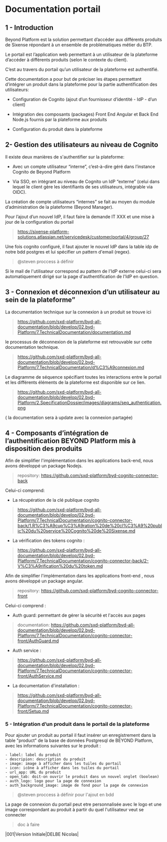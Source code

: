 # Documentation portail

## 1 - Introduction  

Beyond Platform est la solution permettant d’accéder aux différents produits de Sixense répondant à un ensemble de problématiques métier du BTP.

Le portail est l’application web permettant à un utilisateur de la plateforme d’accéder à différents produits (selon le contexte du client).

C’est au travers du portail qu’un utilisateur de la plateforme est authentifié.

Cette documentation a pour but de préciser les étapes permettant d’intégrer un produit dans la plateforme pour la partie authentification des utilisateurs:

- Configuration de Cognito (ajout d’un fournisseur d’identité - IdP - d’un client)

- Intégration des composants (packages) Front End Angular et Back End Node.js fournis par la plateforme aux produits

- Configuration du produit dans la plateforme

## 2- Gestion des utilisateurs au niveau de Cognito

Il existe deux manières de s'authentifier sur la plateforme:

- Avec un compte utilisateur “interne”, c’est-à-dire géré dans l’instance Cognito de Beyond Platform

- Via SSO, en intégrant au niveau de Cognito un IdP “externe” (celui dans lequel le client gère les identifiants de ses utilisateurs, intégrable via OIDC).

La création de compte utilisateurs “internes” se fait au moyen du module d’administration de la plateforme (Beyond Manager).

Pour l’ajout d’un nouvel IdP, il faut faire la demande IT XXX et une mise à jour de la configuration du portail

> https://sixense-platform-solutions.atlassian.net/servicedesk/customer/portal/4/group/27

Une fois cognito configuré, il faut ajouter le nouvel IdP dans la table idp de notre bdd postgres et lui spécifier un pattern d'email (regex).

> @steven proccess à définir

Si le mail de l'utilisateur correspond au pattern de l'IdP externe celui-ci sera automatiquement dirigé sur la page d'authentification de l'IdP en question.

## 3 - Connexion et déconnexion d’un utilisateur au sein de la plateforme”

La documentation technique sur la connexion à un produit se trouve ici
> https://github.com/sxd-platform/byd-all-documentation/blob/develop/02.byd-Platform/7.TechnicalDocumentation/documentation.md

le processus de déconnexion de la plateforme est retrouvable sur cette documentation technique.

> https://github.com/sxd-platform/byd-all-documentation/blob/develop/02.byd-Platform/7.TechnicalDocumentation/d%C3%A9connexion.md

Le diagramme de séquence spécifiant toutes les interactions entre le portail et les différents éléments de la plateforme est disponible sur ce lien.

> https://github.com/sxd-platform/byd-all-documentation/blob/develop/02.byd-Platform/2.SpecificationDossier/images/diagrams/seq_authentication.png

( la documentation sera à update avec la connexion partagée)

## 4 - Composants d’intégration de l’authentification BEYOND Platform mis à disposition des produits

Afin de simplifier l'implémentation dans les applications back-end, nous avons développé un package Nodejs.

> repository: https://github.com/sxd-platform/byd-cognito-connector-back

Celui-ci comprend:

- La récupération de la clé publique cognito
>https://github.com/sxd-platform/byd-all-documentation/blob/develop/02.byd-Platform/7.TechnicalDocumentation/cognito-connector-back/1.R%C3%A9cup%C3%A9ration%20de%20cl%C3%A9%20public%20du%20service%20Cognito%20de%20Sixense.md

- La vérification des tokens cognito :
> https://github.com/sxd-platform/byd-all-documentation/blob/develop/02.byd-Platform/7.TechnicalDocumentation/cognito-connector-back/2-V%C3%A9rification%20du%20token.md


Afin de simplifier l'implémentation dans les applications front-end , nous avons développé un package angular.

> repository: https://github.com/sxd-platform/byd-cognito-connector-front

Celui-ci comprend :

- Auth guard: permettant de gérer la sécurité et l'accès aux pages
> documentation: https://github.com/sxd-platform/byd-all-documentation/blob/develop/02.byd-Platform/7.TechnicalDocumentation/cognito-connector-front/AuthGuard.md

- Auth service :
> https://github.com/sxd-platform/byd-all-documentation/blob/develop/02.byd-Platform/7.TechnicalDocumentation/cognito-connector-front/AuthService.md

- La documentation d'installation :
> https://github.com/sxd-platform/byd-all-documentation/blob/develop/02.byd-Platform/7.TechnicalDocumentation/cognito-connector-front/Setup.md

### 5 - Intégration d’un produit dans le portail de la plateforme

Pour ajouter un produit au portail il faut insérer un enregistrement dans la table "product" de la base de données Postgresql de BEYOND Platform, avec les informations suivantes sur le produit :

    - label: label du produit
    - descripion: description du produit
    - image: image à afficher dans les tuiles du portail
    - icon: icône à afficher dans les tuiles du portail
    - url_app: URL du produit
    - open_tab: doit-on ouvrir le produit dans un nouvel onglet (boolean)
    - auth_logo: logo pour la page de connexion
    - auth_background_image: image de fond pour la page de connexion

> @steven proccess à définir pour l'ajout en bdd

La page de connexion du portail peut etre personnalisée avec le logo et une image correspondant au produit à partir du quel l'utilisateur veut se connecter

> doc à faire

|001|Version Initiale|DELBE Nicolas|
